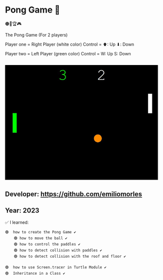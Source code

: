 # Pong Game 👀
  🟠🎾🏆🎮

The Pong Game (For 2 players)

Player one = Right Player (white color)
    Control = ⬆: Up ⬇: Down

Player two = Left Player (green color)
    Control = W: Up S: Down

## ![Sample Image](https://github.com/emiliomorles/Pong_Game/blob/master/extra/sample_001.JPG)

## Developer: https://github.com/emiliomorles

## Year: 2023

✅ I learned:

    🟢  how to create the Pong Game ✔️ 
        🟢 how to move the ball ✔️
        🟢 how to control the paddles ✔️
        🟢 how to detect collision with paddles ✔️
        🟢 how to detect collision with the roof and floor ✔️

    🟢  how to use Screen.tracer in Turtle Module ✔️
    🟢  Inheritance in a Class ✔️
